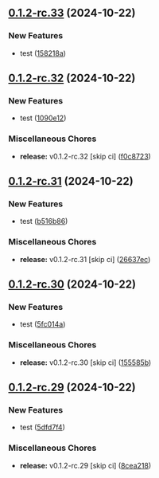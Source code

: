 ## [0.1.2-rc.33](https://github.com/KingTimer12/MYK-Desktop/compare/v0.1.2-rc.32...v0.1.2-rc.33) (2024-10-22)


### New Features

* test ([158218a](https://github.com/KingTimer12/MYK-Desktop/commit/158218a2acc19fb8ab84be388813570c1ff14d96))

## [0.1.2-rc.32](https://github.com/KingTimer12/MYK-Desktop/compare/v0.1.2-rc.31...v0.1.2-rc.32) (2024-10-22)


### New Features

* test ([1090e12](https://github.com/KingTimer12/MYK-Desktop/commit/1090e1254afec731bf46113ac1a1d4ead2ff988c))


### Miscellaneous Chores

* **release:** v0.1.2-rc.32 [skip ci] ([f0c8723](https://github.com/KingTimer12/MYK-Desktop/commit/f0c87237fc31cc12bf0408f1e973164b8c25c4f9))

## [0.1.2-rc.31](https://github.com/KingTimer12/MYK-Desktop/compare/v0.1.2-rc.30...v0.1.2-rc.31) (2024-10-22)


### New Features

* test ([b516b86](https://github.com/KingTimer12/MYK-Desktop/commit/b516b86dbdfc7dc5701018a81f3884ca849e6f89))


### Miscellaneous Chores

* **release:** v0.1.2-rc.31 [skip ci] ([26637ec](https://github.com/KingTimer12/MYK-Desktop/commit/26637ec8802ed263602c5598e826babdfeed55e5))

## [0.1.2-rc.30](https://github.com/KingTimer12/MYK-Desktop/compare/v0.1.2-rc.29...v0.1.2-rc.30) (2024-10-22)


### New Features

* test ([5fc014a](https://github.com/KingTimer12/MYK-Desktop/commit/5fc014ada82ea5500638beca704d760b55c99552))


### Miscellaneous Chores

* **release:** v0.1.2-rc.30 [skip ci] ([155585b](https://github.com/KingTimer12/MYK-Desktop/commit/155585bdc96ed4362e1d696eb8758bbdf83db04e))

## [0.1.2-rc.29](https://github.com/KingTimer12/MYK-Desktop/compare/v0.1.2-rc.28...v0.1.2-rc.29) (2024-10-22)


### New Features

* test ([5dfd7f4](https://github.com/KingTimer12/MYK-Desktop/commit/5dfd7f409609a525b1205f4101fdf1aba236a070))


### Miscellaneous Chores

* **release:** v0.1.2-rc.29 [skip ci] ([8cea218](https://github.com/KingTimer12/MYK-Desktop/commit/8cea2183a931402d38ca9cc5365226c698519613))

